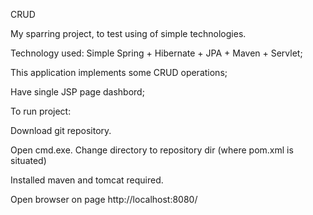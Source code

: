 CRUD

My sparring project, to test using of simple technologies.

Technology used: Simple Spring + Hibernate + JPA + Maven + Servlet;

This application implements some CRUD operations;

Have single JSP page dashbord;

To run project:

Download git repository.

Open cmd.exe. Change directory to repository dir (where pom.xml is situated)

Installed maven and tomcat required.

Open browser on page http://localhost:8080/

